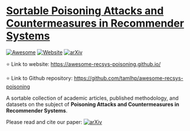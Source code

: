 # [Sortable Poisoning Attacks and Countermeasures in Recommender Systems](https://awesome-recsys-poisoning.github.io/)
[![Awesome](https://awesome.re/badge.svg)](https://awesome.re)
[![Website](https://img.shields.io/website?down_color=lightgrey&down_message=offline&label=status&up_color=green&up_message=online&url=https%3A%2F%2Fawesome-recsys-poisoning.github.io%2F)](https://awesome-recsys-poisoning.github.io/)
[![arXiv](https://img.shields.io/badge/arXiv-2404.14942-b31b1b.svg)](https://arxiv.org/abs/2404.14942)


:star: Link to website: https://awesome-recsys-poisoning.github.io/

:star: Link to Github repository: https://github.com/tamlhp/awesome-recsys-poisoning

A sortable collection of academic articles, published methodology, and datasets on the subject of **Poisoning Attacks and Countermeasures in Recommender Systems**.


Please read and cite our paper: [![arXiv](https://img.shields.io/badge/arXiv-2404.14942-b31b1b.svg)](https://arxiv.org/abs/2404.14942)
